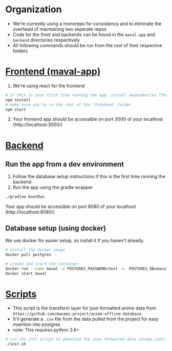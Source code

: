 # Organization

- We're currently using a monorepo for consistency and to eliminate the overhead of maintaining two seperate repos
- Code for the front and backends can be found in the `maval-app` and `backend` directories respectively
- All following commands should be run from the root of their respective folders

# [Frontend (maval-app)](./maval-app)

1. We're using react for the frontend

```bash
# if this is your first time running the app: install dependencies (found in package.json)
npm install
# make sure you're in the root of the `frontend` folder
npm start
```

2. Your frontend app should be accessible on port 3000 of your localhost (http://localhost:3000/)

# [Backend](./backend)

## Run the app from a dev environment

1. Follow the database setup instructions if this is the first time running the backend
2. Run the app using the gradle wrapper

```bash
./gradlew bootRun
```

Your app should be accessible on port 8080 of your localhost (http://localhost:8080/)

## Database setup (using docker)

We use docker for easier setup, so install it if you haven't already.

```bash
# install the docker image
docker pull postgres

# create and start the container
docker run --name maval -e POSTGRES_PASSWORD=test -e  POSTGRES_DB=maval -d -p 5001:5432 postgres
docker start maval
```

# [Scripts](./scripts)

- This script is the transform layer for json formatted anime data from `https://github.com/manami-project/anime-offline-database`.
- It'll generate a `.csv` file from the data pulled from the project for easy insertion into postgres
- note: This requires python 3.6+

```bash
# run the init script to download the json formatted data (anime.json)
./init.sh
```

